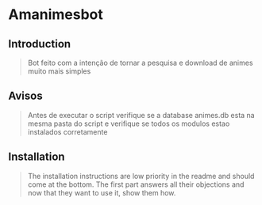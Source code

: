 # Amanimesbot

## Introduction

> Bot feito com a intenção de tornar a pesquisa e download de animes muito mais simples

## Avisos

> Antes de executar o script verifique se a database animes.db esta na mesma pasta do script
e verifique se todos os modulos estao instalados corretamente

## Installation

> The installation instructions are low priority in the readme and should come at the bottom. The first part answers all their objections and now that they want to use it, show them how.
